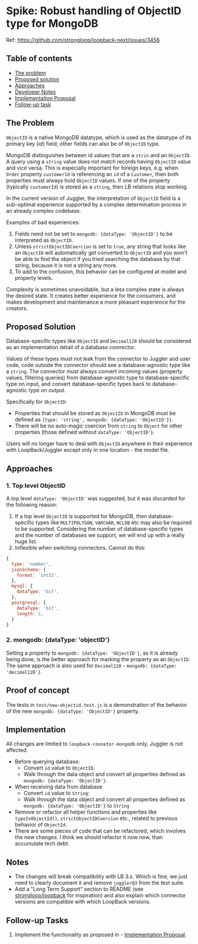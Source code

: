 # Spike: Robust handling of ObjectID type for MongoDB

Ref: https://github.com/strongloop/loopback-next/issues/3456

## Table of contents

- [The problem](#the-problem)
- [Proposed solution](#proposed-solution)
- [Approaches](#approaches)
- [Developer Notes](#developer-notes)
- [Implementation Proposal](#implementation)
- [Follow-up task](#follow-up-task)

## The Problem

`ObjectID` is a native MongoDB datatype, which is used as the datatype of its primary key (_id_) field; other fields can also be of `ObjectID` type.

MongoDB distinguishes between id values that are a `strin` and an `ObjectID`. A query using a `string` value does not match records having `ObjectID` value and vice versa. This is especially important for foreign keys, e.g. when `Order` property `customerId` is referencing an `id` of a `Customer`, then both properties must always hold `ObjectID` values. If one of the property (typically `customerId`) is stored as a `string`, then LB relations stop working.

In the current version of Juggler, the interpretation of `ObjectID` field is a sub-optimal experience supported by a complex
determination process in an already complex codebase.

Examples of bad experiences: 

1. Fields need not be set to `mongodb: {dataType: 'ObjectID'}` to be interpreted as `ObjectID`.
2. Unless `strictObjectIDCoercion` is set to `true`, any string
that looks like an `ObjectID` will automatically get converted to `ObjectID` and you won't be able to find the object if you
tried searching the database by that string, because it is not a string any more.
3. To add to the confusion, this behavior can be configured at model and property levels.

Complexity is sometimes unavoidable, but a less complex state is always the desired state. It creates better experience for
the consumers, and makes development and maintenance a more pleasant experience for the creators.

## Proposed Solution

Database-specific types like `ObjectID` and `Decimal128` should be considered as an implementation detail of a database connector.

Values of these types must not leak from the connector to Juggler and user code, code outside the connector should see a database-agnostic type like a `string`. The connector must always convert incoming values (property values, filtering queries) from database-agnostic type to database-specific type on input, and convert database-specific types back to database-agnostic type on output.

Specifically for `ObjectID`:
- Properties that should be stored as `ObjectID` in MongoDB must be defined as `{type: 'string', mongodb: {dataType: 'ObjectID'}}`.
- There will be no auto-magic coercion from `string` to `Object` for other properties (those defined without `dataType: 'ObjectID'`).

Users will no longer have to deal with `ObjectID` anywhere in their experience with
LoopBack/Juggler except only in one location - the model file.

## Approaches

### 1. Top level ObjectID

A top level `dataType: 'ObjectID'` was suggested, but it was discarded for the following reason:

1. If a top level `ObjectID` is supported for MongoDB, then database-specific types like `MULTIPOLYGON`, `VARCHAR`, `NCLOB` etc
may also be required to be supported. Considering the number of database-specific types and the number of databases we support,
we will end up with a really huge list.
2. Inflexible when switching connectors. Cannot do this:

```js
{
  type: 'number',
  jsonSchema: {
    format: 'int32',
  },
  mysql: {
    dataType: 'bit',
  },
  postgresql: {
    dataType: 'bit',
    length: 1,
  }
}
```

### 2. mongodb: {dataType: 'objectID'}

Setting a property to `mongodb: {dataType: 'ObjectID'}`, as it is already being done, is the better approach for marking the 
property as an `ObjectID`. The same approach is also used for `Decimal128` -  `mongodb: {dataType: 'decimal128'}`.

## Proof of concept

The tests in `test/new-objectid.test.js` is a demonstration of the behavior of the new `mongodb: {dataType: 'ObjectID'}` property.

## Implementation

All changes are limited to `loopback-connetor-mongodb` only, Juggler is not affected.

- Before querying database:
  - Convert `id` value to `ObjectID`.
  - Walk through the data object and convert all properties defined as `mongodb: {dataType: 'ObjectID'}`.
- When receiving data from database
  - Convert `id` value to `String`:
  - Walk through the data object and convert all properties defined as `mongodb: {dataType: 'ObjectID'}` to `String`
- Remove or refactor all helper functions and properties like `typeIsObjectId()`, `strictObjectIDCoercion` etc., related to previous behavior of `ObjectId`.
- There are some pieces of code that can be refactored, which involves the new changes. I think we should refactor it now now, than accumulate tech debt.


## Notes

- The changes will break compatibility with LB 3.x. Which is fine, we just need to clearly document it and remove `juggler@3` from the test suite.
- Add a "Long Term Support" section to README (see [strongloop/loopback](https://github.com/strongloop/loopback#module-long-term-support-policy) for inspiration) and also explain which connector versions are compatible with which LoopBack versions.

## Follow-up Tasks

1. Implement the functionality as proposed in - [Implementation Proposal](#implementation).
